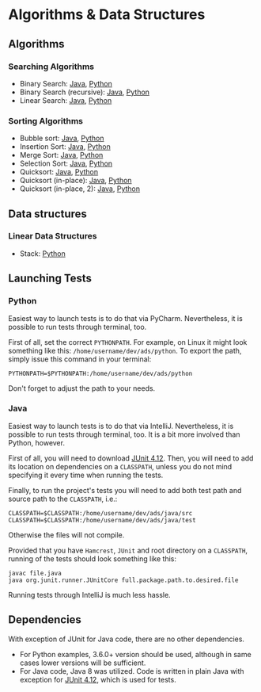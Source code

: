 # Algorithms &amp; Data Structures

## Algorithms

### Searching Algorithms
* Binary Search: [Java](../../blob/master/java/src/algorithms/searching/BinarySearch.java), [Python](../../blob/master/python/algorithms/searching/binary.py)
* Binary Search (recursive): [Java](../../blob/master/java/src/algorithms/searching/RecursiveBinarySearch.java), [Python](../../blob/master/python/algorithms/searching/recursiveBinary.py)
* Linear Search: [Java](../../blob/master/java/src/algorithms/searching/LinearSearch.java), [Python](../../blob/master/python/algorithms/searching/linear.py)

### Sorting Algorithms
* Bubble sort: [Java](../../blob/master/java/src/algorithms/sorting/BubbleSort.java), [Python](../../blob/master/python/algorithms/sorting/bubble.py)
* Insertion Sort: [Java](../../blob/master/java/src/algorithms/sorting/InsertionSort.java), [Python](../../blob/master/python/algorithms/sorting/insertion.py)
* Merge Sort: [Java](../../blob/master/java/src/algorithms/sorting/MergeSort.java), [Python](../../blob/master/python/algorithms/sorting/mergesort.py)
* Selection Sort: [Java](../../blob/master/java/src/algorithms/sorting/SelectionSort.java), [Python](../../blob/master/python/algorithms/sorting/selection.py)
* Quicksort: [Java](../../blob/master/java/src/algorithms/sorting/QuickSort.java), [Python](../../blob/master/python/algorithms/sorting/quicksort.py)
* Quicksort (in-place): [Java](../../blob/master/java/src/algorithms/sorting/QuickSortInPlace.java), [Python](../../blob/master/python/algorithms/sorting/quicksort.py#L33)
* Quicksort (in-place, 2): [Java](../../blob/master/java/src/algorithms/sorting/QuickSortPivotFirst.java), [Python](../../blob/master/python/algorithms/sorting/quicksort.py#L70)

## Data structures

### Linear Data Structures
* Stack: [Python](../../blob/master/python/structures/stack.py)



## Launching Tests
### Python
Easiest way to launch tests is to do that via PyCharm. Nevertheless, it is 
possible to run tests through terminal, too.

First of all, set the correct `PYTHONPATH`. For example, on Linux it might look 
something like this: `/home/username/dev/ads/python`. To export the path, simply issue 
this command in your terminal:
~~~
PYTHONPATH=$PYTHONPATH:/home/username/dev/ads/python
~~~
Don't forget to adjust the path to your needs. 

### Java
Easiest way to launch tests is to do that via IntelliJ. Nevertheless, it is 
possible to run tests through terminal, too. It is a bit more involved than 
Python, however.

First of all, you will need to download [JUnit 4.12](http://junit.org/junit4/).
Then, you will need to add its location on dependencies on a `CLASSPATH`, unless you do not mind specifying it every time when running the tests.

Finally, to run the project's tests you will need to add both test path and source path to the `CLASSPATH`, i.e.:
~~~
CLASSPATH=$CLASSPATH:/home/username/dev/ads/java/src
CLASSPATH=$CLASSPATH:/home/username/dev/ads/java/test
~~~
Otherwise the files will not compile.

Provided that you have `Hamcrest`, `JUnit` and root directory on a `CLASSPATH`,
running of the tests should look something like this:
~~~
javac file.java
java org.junit.runner.JUnitCore full.package.path.to.desired.file
~~~
Running tests through IntelliJ is much less hassle.

## Dependencies
With exception of JUnit for Java code, there are no other dependencies. 
* For Python examples, 3.6.0+ version should be used, although in same cases 
  lower versions will be sufficient. 
* For Java code, Java 8 was utilized. Code is written in plain Java with exception for
  [JUnit 4.12](http://junit.org/junit4/), which is used for tests.